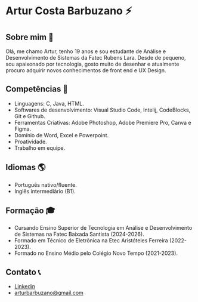 # Artur Costa Barbuzano ⚡

## Sobre mim 🎨

Olá, me chamo Artur, tenho 19 anos e sou estudante de Análise e Desenvolvimento de Sistemas da Fatec Rubens Lara. Desde de pequeno, sou apaixonado por tecnologia, gosto muito de desenhar e atualmente procuro adquirir novos conhecimentos de front end e UX Design.

## Competências 🎯

- Linguagens: C, Java, HTML.
- Softwares de desenvolvimento: Visual Studio Code, Intelij, CodeBlocks, Git e Github.
- Ferramentas Criativas: Adobe Photoshop, Adobe Premiere Pro, Canva e Figma.
- Domínio de Word, Excel e Powerpoint.
- Proatividade.
- Trabalho em equipe.

## Idiomas 🌎

- Português nativo/fluente.
- Inglês intermediário (B1).

## Formação 🎓

- Cursando Ensino Superior de Tecnologia em Análise e Desenvolvimento de Sistemas na Fatec Baixada Santista (2024-2026).
- Formado em Técnico de Eletrônica na Etec Aristóteles Ferreira (2022-2023).
- Formado no Ensino Médio pelo Colégio Novo Tempo (2021-2023).

## Contato 📞

- [Linkedin](https://www.linkedin.com/in/artur-barbuzano-abb9b7318/)
- arturbarbuzano@gmail.com
